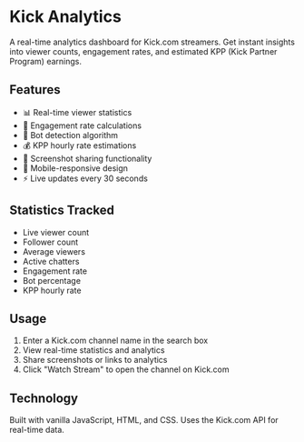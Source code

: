 # Kick Analytics

A real-time analytics dashboard for Kick.com streamers. Get instant insights into viewer counts, engagement rates, and estimated KPP (Kick Partner Program) earnings.

## Features

- 📊 Real-time viewer statistics
- 💬 Engagement rate calculations
- 🤖 Bot detection algorithm
- 💰 KPP hourly rate estimations
- 📸 Screenshot sharing functionality
- 📱 Mobile-responsive design
- ⚡ Live updates every 30 seconds

## Statistics Tracked

- Live viewer count
- Follower count
- Average viewers
- Active chatters
- Engagement rate
- Bot percentage
- KPP hourly rate

## Usage

1. Enter a Kick.com channel name in the search box
2. View real-time statistics and analytics
3. Share screenshots or links to analytics
4. Click "Watch Stream" to open the channel on Kick.com

## Technology

Built with vanilla JavaScript, HTML, and CSS. Uses the Kick.com API for real-time data. 